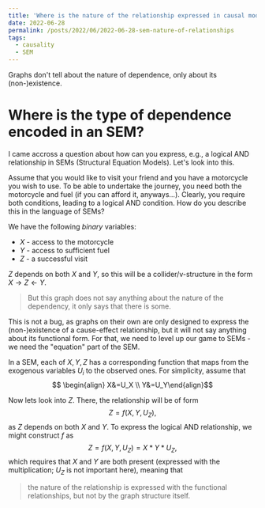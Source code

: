 ```yaml
---
title: 'Where is the nature of the relationship expressed in causal models?'
date: 2022-06-28
permalink: /posts/2022/06/2022-06-28-sem-nature-of-relationships
tags:
  - causality
  - SEM
---
```


Graphs don't tell about the nature of dependence, only about its (non-)existence.

# Where is the type of dependence encoded in an SEM?

I came accross a question about how can you express, e.g., a logical AND relationship in SEMs (Structural Equation Models). Let's look into this.

Assume that you would like to visit your friend and you have a motorcycle you wish to use. To be able to undertake the journey, you need both the motorcycle and fuel (if you can afford it, anyways...).
Clearly, you require both conditions, leading to a logical AND condition. How do you describe this in the language of SEMs?

We have the following *binary* variables:
- $X$ - access to the motorcycle
- $Y$ - access to sufficient fuel
- $Z$ - a successful visit

$Z$ depends on both $X$ and $Y$, so this will be a collider/v-structure in the form $X\to Z\leftarrow Y$.

> But this graph does not say anything about the nature of the dependency, it only says that there is some.

This is not a bug, as graphs on their own are only designed to express the (non-)existence of a cause-effect relationship, but it will not say anything about its functional form. For that, we need to level up our game to SEMs - we need the "equation" part of the SEM. 

In a SEM, each of $X,Y,Z$ has a corresponding function that maps from the exogenous variables $U_i$ to the observed ones.
For simplicity, assume that
$$ \begin{align} X&=U_X \\
Y&=U_Y\end{align}$$

Now lets look into $Z$. There, the relationship will be of form 
$$ Z = f(X,Y, U_Z),$$
as $Z$ depends on both $X$ and $Y$. To express the logical AND relationship, we might construct $f$ as 
$$  Z = f(X,Y, U_Z) = X*Y*U_Z,$$
which requires that $X$ and $Y$ are both present (expressed with the multiplication; $U_Z$ is not important here), meaning that 
> the nature of the relationship is expressed with the functional relationships, but not by the graph structure itself.